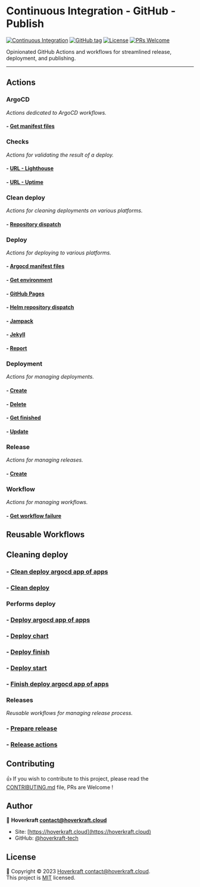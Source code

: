 # Continuous Integration - GitHub - Publish

[![Continuous Integration](https://github.com/hoverkraft-tech/ci-github-publish/actions/workflows/__main-ci.yml/badge.svg)](https://github.com/hoverkraft-tech/ci-github-publish/actions/workflows/__main-ci.yml)
[![GitHub tag](https://img.shields.io/github/tag/hoverkraft-tech/ci-github-publish?include_prereleases=&sort=semver&color=blue)](https://github.com/hoverkraft-tech/ci-github-publish/releases/)
[![License](https://img.shields.io/badge/License-MIT-blue)](#license)
[![PRs Welcome](https://img.shields.io/badge/PRs-welcome-brightgreen.svg)](CONTRIBUTING.md)

Opinionated GitHub Actions and workflows for streamlined release, deployment, and publishing.

---

## Actions

### ArgoCD

_Actions dedicated to ArgoCD workflows._

#### - [Get manifest files](actions/argocd/get-manifest-files/README.md)

### Checks

_Actions for validating the result of a deploy._

#### - [URL - Lighthouse](actions/check/url-lighthouse/README.md)

#### - [URL - Uptime](actions/check/url-uptime/README.md)

### Clean deploy

_Actions for cleaning deployments on various platforms._

#### - [Repository dispatch](actions/clean-deploy/repository-dispatch/README.md)

### Deploy

_Actions for deploying to various platforms._

#### - [Argocd manifest files](actions/deploy/argocd-manifest-files/README.md)

#### - [Get environment](actions/deploy/get-environment/README.md)

#### - [GitHub Pages](actions/deploy/github-pages/README.md)

#### - [Helm repository dispatch](actions/deploy/helm-repository-dispatch/README.md)

#### - [Jampack](actions/deploy/jampack/README.md)

#### - [Jekyll](actions/deploy/jekyll/README.md)

#### - [Report](actions/deploy/report/README.md)

### Deployment

_Actions for managing deployments._

#### - [Create](actions/deployment/create/README.md)

#### - [Delete](actions/deployment/delete/README.md)

#### - [Get finished](actions/deployment/get-finished/README.md)

#### - [Update](actions/deployment/update/README.md)

### Release

_Actions for managing releases._

#### - [Create](actions/release/create/README.md)

### Workflow

_Actions for managing workflows._

#### - [Get workflow failure](actions/workflow/get-workflow-failure/README.md)

## Reusable Workflows

## Cleaning deploy

### - [Clean deploy argocd app of apps](.github/workflows/clean-deploy-argocd-app-of-apps.yml)

### - [Clean deploy](.github/workflows/clean-deploy.yml)

### Performs deploy

### - [Deploy argocd app of apps](.github/workflows/deploy-argocd-app-of-apps.yml)

### - [Deploy chart](.github/workflows/deploy-chart.yml)

### - [Deploy finish](.github/workflows/deploy-finish.yml)

### - [Deploy start](.github/workflows/deploy-start.yml)

### - [Finish deploy argocd app of apps](.github/workflows/finish-deploy-argocd-app-of-apps.yml)

### Releases

_Reusable workflows for managing release process._

### - [Prepare release](.github/workflows/prepare-release.yml)

### - [Release actions](.github/workflows/release-actions.yml)

## Contributing

👍 If you wish to contribute to this project, please read the [CONTRIBUTING.md](CONTRIBUTING.md) file, PRs are Welcome !

## Author

🏢 **Hoverkraft <contact@hoverkraft.cloud>**

- Site: [https://hoverkraft.cloud](https://hoverkraft.cloud)
- GitHub: [@hoverkraft-tech](https://github.com/hoverkraft-tech)

## License

📝 Copyright © 2023 [Hoverkraft <contact@hoverkraft.cloud>](https://hoverkraft.cloud).<br />
This project is [MIT](LICENSE) licensed.
